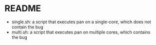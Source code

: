 # README

- single.sh: a script that executes pan on a single-core, which does not contain the bug
- multi.sh: a script that executes pan on multiple cores, which contains the bug
